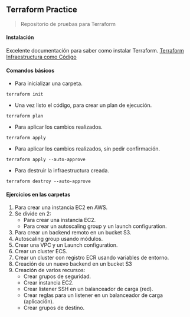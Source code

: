## Terraform Practice
> Repositorio de pruebas para Terraform

#### Instalación
Excelente documentación para saber como instalar Terraform. [Terraform Infraestructura como Código](https://terraform-infraestructura.readthedocs.io/es/latest/instalacion/index.html)

#### Comandos básicos

- Para inicializar una carpeta.
```Shell
terraform init
```

- Una vez listo el código, para crear un plan de ejecución.
```Shell
terraform plan
```

- Para aplicar los cambios realizados.
```Shell
terraform apply
```
- Para aplicar los cambios realizados, sin pedir confirmación.
```Shell
terraform apply --auto-approve
```

- Para destruir la infraestructura creada.
```Shell
terraform destroy --auto-approve
```

#### Ejercicios en las carpetas
1. Para crear una instancia EC2 en AWS.
2. Se divide en 2:
	- Para crear una instancia EC2.
	- Para crear un autoscaling group y un launch configuration.
3. Para crear un backend remoto en un bucket S3.
4. Autoscaling group usando módulos.
5. Crear una VPC y un Launch configuration.
6. Crear un cluster ECS.
7. Crear un cluster con registro ECR usando variables de entorno.
8. Creación de un nuevo backend en un bucket S3
9. Creación de varios recursos:
	- Crear grupos de seguridad.
	- Crear instancia EC2.
	- Crear listener SSH en un balanceador de carga (red).
	- Crear reglas para un listener en un balanceador de carga (aplicación).
	- Crear grupos de destino.

